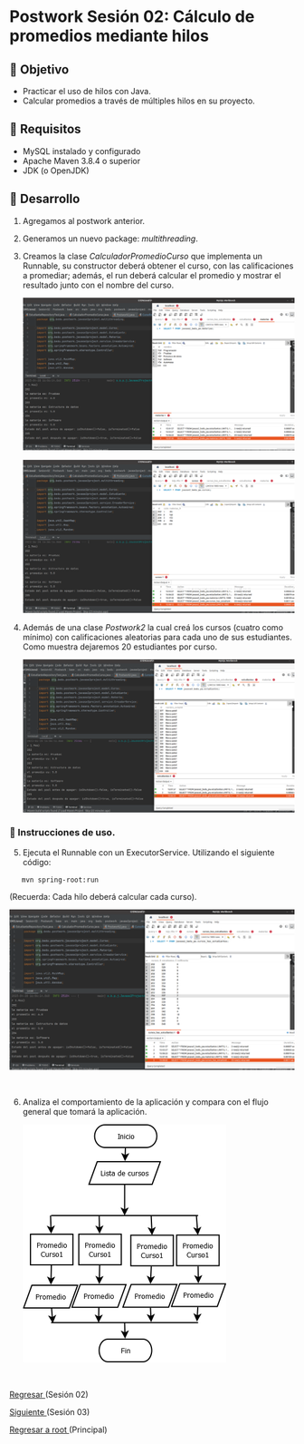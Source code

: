 # Postwork Sesión 02: Cálculo de promedios mediante hilos 

## 🎩 Objetivo 

- Practicar el uso de hilos con Java.
- Calcular promedios a través de múltiples hilos en su proyecto.

## 🎯 Requisitos 

- MySQL instalado y configurado
- Apache Maven 3.8.4 o superior
- JDK (o OpenJDK)

## 🚀 Desarrollo

1. Agregamos al postwork anterior.


2. Generamos un nuevo package: *multithreading*.


3. Creamos la clase *CalculadorPromedioCurso* que implementa un Runnable, su constructor deberá obtener el curso, con las calificaciones a promediar; además, el run deberá calcular el promedio y mostrar el resultado junto con el nombre del curso.

   ![](images/Sesion2-_2-bfS8.png)

   ![](images/Sesion2-_4-bfS8.png)


4. Además de una clase *Postwork2* la cual creá los cursos (cuatro como mínimo) con calificaciones aleatorias para cada uno de sus estudiantes. Como muestra dejaremos 20 estudiantes por curso.

   ![](images/Sesion2-_1-bfS8.png)

### 🚀 Instrucciones de uso.

5. Ejecuta el Runnable con un ExecutorService. Utilizando el siguiente código:

```
   mvn spring-root:run
   ```
(Recuerda: Cada hilo deberá calcular cada curso).

   ![](images/Sesion2-_3-bfS8.png)

<br/>

6. Analiza el comportamiento de la aplicación y compara con el flujo general que tomará la aplicación.

   ![diagrama1](images/diagrama1.png)

<br/>

[Regresar ](../Readme.md)(Sesión 02)

[Siguiente ](../Sesion-03/Readme.md)(Sesión 03)

[Regresar a root ](../Readme.md)(Principal)
